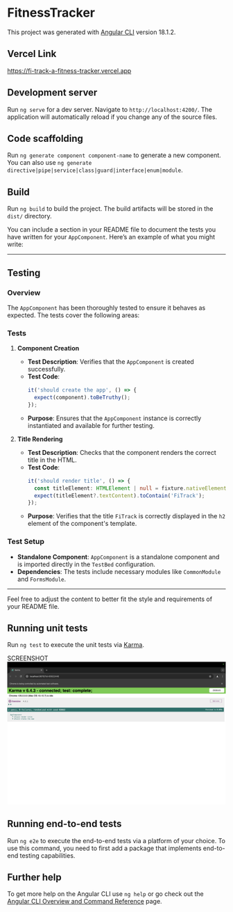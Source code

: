 # FitnessTracker

This project was generated with [Angular CLI](https://github.com/angular/angular-cli) version 18.1.2.

## Vercel Link

https://fi-track-a-fitness-tracker.vercel.app

## Development server

Run `ng serve` for a dev server. Navigate to `http://localhost:4200/`. The application will automatically reload if you change any of the source files.

## Code scaffolding

Run `ng generate component component-name` to generate a new component. You can also use `ng generate directive|pipe|service|class|guard|interface|enum|module`.

## Build

Run `ng build` to build the project. The build artifacts will be stored in the `dist/` directory.

You can include a section in your README file to document the tests you have written for your `AppComponent`. Here’s an example of what you might write:

---

## Testing

### Overview

The `AppComponent` has been thoroughly tested to ensure it behaves as expected. The tests cover the following areas:

### Tests

1. **Component Creation**

   - **Test Description**: Verifies that the `AppComponent` is created successfully.
   - **Test Code**:
     ```typescript
     it('should create the app', () => {
       expect(component).toBeTruthy();
     });
     ```
   - **Purpose**: Ensures that the `AppComponent` instance is correctly instantiated and available for further testing.

2. **Title Rendering**

   - **Test Description**: Checks that the component renders the correct title in the HTML.
   - **Test Code**:
     ```typescript
     it('should render title', () => {
       const titleElement: HTMLElement | null = fixture.nativeElement.querySelector('h2');
       expect(titleElement?.textContent).toContain('FiTrack');
     });
     ```
   - **Purpose**: Verifies that the title `FiTrack` is correctly displayed in the `h2` element of the component's template.

### Test Setup

- **Standalone Component**: `AppComponent` is a standalone component and is imported directly in the `TestBed` configuration.
- **Dependencies**: The tests include necessary modules like `CommonModule` and `FormsModule`.

---

Feel free to adjust the content to better fit the style and requirements of your README file.


## Running unit tests

Run `ng test` to execute the unit tests via [Karma](https://karma-runner.github.io).


SCREENSHOT
![ScreenShot](<unit test passed.png>)


## Running end-to-end tests

Run `ng e2e` to execute the end-to-end tests via a platform of your choice. To use this command, you need to first add a package that implements end-to-end testing capabilities.

## Further help

To get more help on the Angular CLI use `ng help` or go check out the [Angular CLI Overview and Command Reference](https://angular.dev/tools/cli) page.
